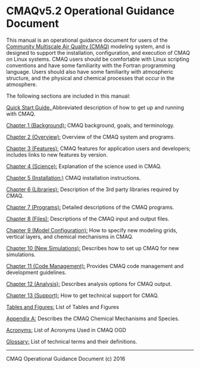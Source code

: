 CMAQv5.2 Operational Guidance Document
==

This manual is an operational guidance document for users of the [Community Multiscale Air Quality (CMAQ)](http://www.cmaq-model.org) modeling system, and is designed to support the installation, configuration, and execution of CMAQ on Linux systems. CMAQ users should be comfortable with Linux scripting conventions and have some familiarity with the Fortran programming language. Users should also have some familiarity with atmospheric structure, and the physical and chemical processes that occur in the atmosphere.

The following sections are included in this manual:

[Quick Start Guide. ](CMAQ_OGD_quick_start.md) Abbreviated description of how to get up and running with CMAQ.

[Chapter 1 (Background):](CMAQ_OGD_ch01_intro.md) CMAQ background, goals, and terminology.

[Chapter 2 (Overview):](CMAQ_OGD_ch02_overview.md) Overview of the CMAQ system and programs.

[Chapter 3 (Features):](CMAQ_OGD_ch03_features.md) CMAQ features for application users and developers; includes links to new features by version.

[Chapter 4 (Science):](CMAQ_OGD_ch04_science.md) Explanation of the science used in CMAQ.

[Chapter 5 (Installation:)](CMAQ_OGD_ch05_sys_req.md) CMAQ installation instructions.

[Chapter 6 (Libraries):](CMAQ_OGD_ch06_req_lib.md) Description of the 3rd party libraries required by CMAQ.

[Chapter 7 (Programs):](CMAQ_OGD_ch07_programs_libraries.md) Detailed descriptions of the CMAQ programs.

[Chapter 8 (Files):](CMAQ_OGD_ch08_input_files.md) Descriptions of the CMAQ input and output files.

[Chapter 9 (Model Configuration):](CMAQ_OGD_ch09_grid_defn.md) How to specify new modeling grids, vertical layers, and chemical mechanisms in CMAQ.

[Chapter 10 (New Simulations):](CMAQ_OGD_ch10_new_simulation.md) Describes how to set up CMAQ for new simulations.

[Chapter 11 (Code Management):](CMAQ_OGD_ch11_code_management.md) Provides CMAQ code management and development guidelines.

[Chapter 12 (Analysis):](CMAQ_OGD_ch12_analysis_tools.md) Describes analysis options for CMAQ output.

[Chapter 13 (Support):](CMAQ_OGD_ch13_support.md) How to get technical support for CMAQ.

[Tables and Figures:](CMAQ_OGD_tables_figures.md) List of Tables and Figures

[Appendix A:](CMAQ_OGD_appendix_A.md) Describes the CMAQ Chemical Mechanisms and Species.

[Acronyms:](CMAQ_OGD_acronyms.md) List of Acronyms Used in CMAQ OGD

[Glossary:](CMAQ_OGD_glossary.md) List of technical terms and their definitions.
***

CMAQ Operational Guidance Document (c) 2016<br>
